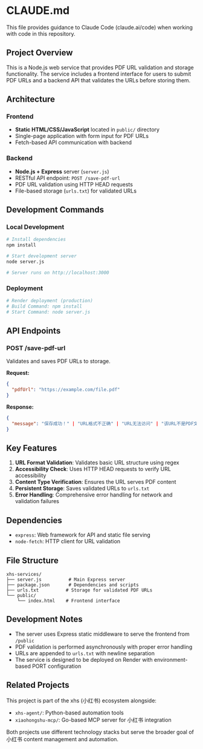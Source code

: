 # CLAUDE.md

This file provides guidance to Claude Code (claude.ai/code) when working with code in this repository.

## Project Overview

This is a Node.js web service that provides PDF URL validation and storage functionality. The service includes a frontend interface for users to submit PDF URLs and a backend API that validates the URLs before storing them.

## Architecture

### Frontend
- **Static HTML/CSS/JavaScript** located in `public/` directory
- Single-page application with form input for PDF URLs
- Fetch-based API communication with backend

### Backend
- **Node.js + Express** server (`server.js`)
- RESTful API endpoint: `POST /save-pdf-url`
- PDF URL validation using HTTP HEAD requests
- File-based storage (`urls.txt`) for validated URLs

## Development Commands

### Local Development
```bash
# Install dependencies
npm install

# Start development server
node server.js

# Server runs on http://localhost:3000
```

### Deployment
```bash
# Render deployment (production)
# Build Command: npm install
# Start Command: node server.js
```

## API Endpoints

### POST /save-pdf-url
Validates and saves PDF URLs to storage.

**Request:**
```json
{
  "pdfUrl": "https://example.com/file.pdf"
}
```

**Response:**
```json
{
  "message": "保存成功！" | "URL格式不正确" | "URL无法访问" | "该URL不是PDF文件"
}
```

## Key Features

1. **URL Format Validation**: Validates basic URL structure using regex
2. **Accessibility Check**: Uses HTTP HEAD requests to verify URL accessibility
3. **Content Type Verification**: Ensures the URL serves PDF content
4. **Persistent Storage**: Saves validated URLs to `urls.txt`
5. **Error Handling**: Comprehensive error handling for network and validation failures

## Dependencies

- `express`: Web framework for API and static file serving
- `node-fetch`: HTTP client for URL validation

## File Structure

```
xhs-services/
├── server.js          # Main Express server
├── package.json       # Dependencies and scripts
├── urls.txt          # Storage for validated PDF URLs
└── public/
    └── index.html    # Frontend interface
```

## Development Notes

- The server uses Express static middleware to serve the frontend from `/public`
- PDF validation is performed asynchronously with proper error handling
- URLs are appended to `urls.txt` with newline separation
- The service is designed to be deployed on Render with environment-based PORT configuration

## Related Projects

This project is part of the xhs (小红书) ecosystem alongside:
- `xhs-agent/`: Python-based automation tools
- `xiaohongshu-mcp/`: Go-based MCP server for 小红书 integration

Both projects use different technology stacks but serve the broader goal of 小红书 content management and automation.